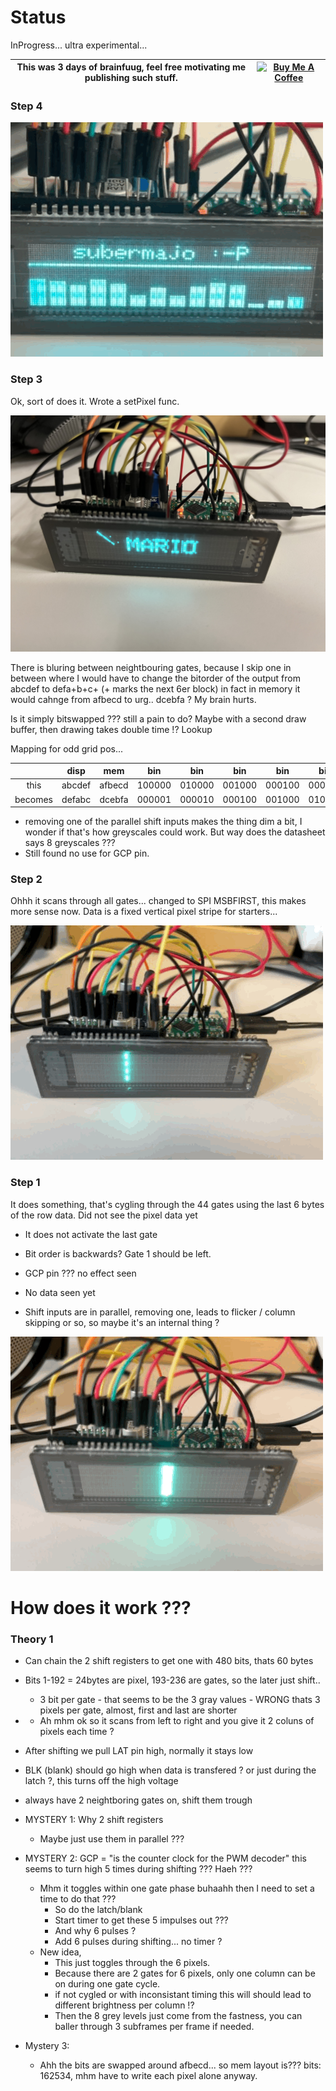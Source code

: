# Status

InProgress... ultra experimental...

| This was 3 days of brainfuug, feel free motivating me publishing such stuff. | <a href="https://www.buymeacoffee.com/mariosgeu" target="_blank"><img src="https://cdn.buymeacoffee.com/buttons/default-orange.png" alt="Buy Me A Coffee" height="32" width="128"></a> |
|---|---|

### Step 4

![step4](images/IMG_0861.gif)

### Step 3

Ok, sort of does it. Wrote a setPixel func. 

![step3](images/IMG_0855.jpeg)

There is bluring between neightbouring gates, because I skip one in between where I would have to change the bitorder of the output from abcdef to defa+b+c+ (+ marks the next 6er block) in fact in memory it would cahnge from afbecd to urg.. dcebfa ? My brain hurts.

Is it simply bitswapped ??? still a pain to do? Maybe with a second draw buffer, then drawing takes double time !? Lookup 

Mapping for odd grid pos...

|    | disp | mem | bin | bin | bin | bin | bin | bin |
|:---:|:---:|:---:|:---:|:---:|:---:|:---:|:---:|:---:|
| this | abcdef | afbecd | 100000 | 010000 | 001000 | 000100 | 000010 | 000001 |
| becomes | defabc | dcebfa | 000001 | 000010 | 000100 | 001000 | 010000 | 100000 |

 * removing one of the parallel shift inputs makes the thing dim a bit, I wonder if that's how greyscales could work. But way does the datasheet says 8 greyscales ???
 * Still found no use for GCP pin.

### Step 2

Ohhh it scans through all gates... changed to SPI MSBFIRST, this makes more sense now. Data is a fixed vertical pixel stripe for starters...

![bild2](images/IMG_0853.gif)

### Step 1

It does something, that's cygling through the 44 gates using the last 6 bytes of the row data. Did not see the pixel data yet

 * It does not activate the last gate
 * Bit order is backwards? Gate 1 should be left.
 * GCP pin ??? no effect seen
 * No data seen yet

 * Shift inputs are in parallel, removing one, leads to flicker / column skipping or so, so maybe it's an internal thing ?

![bild](images/IMG_0852.gif)


# How does it work ???

### Theory 1 

* Can chain the 2 shift registers to get one with 480 bits, thats 60 bytes

* Bits 1-192 = 24bytes are pixel, 193-236 are gates, so the later just shift..
  * 3 bit per gate - that seems to be the 3 gray values - WRONG thats 3 pixels per gate, almost, first and last are shorter

* 
  * Ah mhm ok so it scans from left to right and you give it 2 coluns of pixels each time ?

* After shifting we pull LAT pin high, normally it stays low

* BLK (blank) should go high when data is transfered ? or just during the latch ?, this turns off the high voltage

* always have 2 neightboring gates on, shift them trough

* MYSTERY 1: Why 2 shift registers
  * Maybe just use them in parallel ???

* MYSTERY 2: GCP = "is the counter clock for the PWM decoder" this seems to turn high 5 times during shifting ??? Haeh ???
  * Mhm it toggles within one gate phase buhaahh then I need to set a time to do that ???
    * So do the latch/blank
    * Start timer to get these 5 impulses out ??? 
    * And why 6 pulses ? 
    * Add 6 pulses during shifting... no timer ?
  * New idea,
    * This just toggles through the 6 pixels.
    * Because there are 2 gates for 6 pixels, only one column can be on during one gate cycle.
    * if not cygled or with inconsistant timing this will should lead to different brightness per column !?
    * Then the 8 grey levels just come from the fastness, you can baller through 3 subframes per frame if needed.

* Mystery 3:
  * Ahh the bits are swapped around afbecd... so mem layout is???  bits: 162534, mhm have to write each pixel alone anyway.